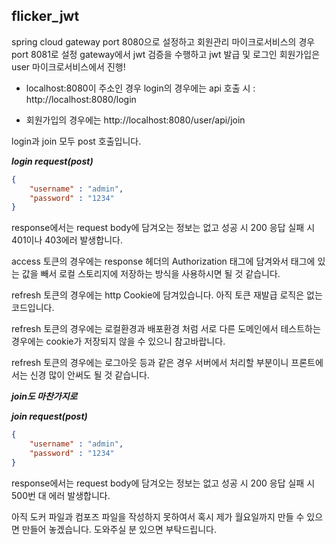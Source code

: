 ## flicker_jwt

spring cloud gateway port 8080으로 설정하고 회원관리 마이크로서비스의 경우 port 8081로 설정
gateway에서 jwt 검증을 수행하고 jwt 발급 및 로그인 회원가입은 user 마이크로서비스에서 진행!

- localhost:8080이 주소인 경우 login의 경우에는 api 호출 시 : http://localhost:8080/login

- 회원가입의 경우에는 http://localhost:8080/user/api/join

login과 join 모두 post 호출입니다. 

***login request(post)***

```json
{   
    "username" : "admin",
    "password" : "1234"
}
```

response에서는 request body에 담겨오는 정보는 없고 성공 시 200 응답 실패 시 401이나 403에러 발생합니다.

access 토큰의 경우에는 response 헤더의 Authorization 태그에 담겨와서 태그에 있는 값을 빼서 로컬 스토리지에 저장하는 방식을 사용하시면 될 것 같습니다.

refresh 토큰의 경우에는 http Cookie에 담겨있습니다. 아직 토큰 재발급 로직은 없는 코드입니다.

refresh 토큰의 경우에는 로컬환경과 배포환경 처럼 서로 다른 도메인에서 테스트하는 경우에는 cookie가 저장되지 않을 수 있으니 참고바랍니다.

refresh 토큰의 경우에는 로그아웃 등과 같은 경우 서버에서 처리할 부분이니 프론트에서는 신경 많이 안써도 될 것 같습니다.

***join도 마찬가지로***

***join request(post)***

```json
{   
    "username" : "admin",
    "password" : "1234"
}
```

response에서는 request body에 담겨오는 정보는 없고 성공 시 200 응답 실패 시 500번 대 에러 발생합니다.

아직 도커 파일과 컴포즈 파일을 작성하지 못하여서 혹시 제가 월요일까지 만들 수 있으면 만들어 놓겠습니다. 도와주실 분 있으면 부탁드립니다.

